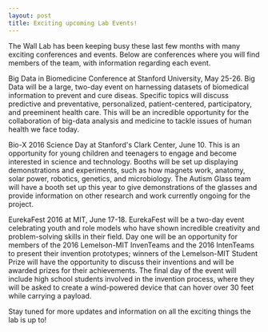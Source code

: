 ```yaml
---
layout: post
title: Exciting upcoming Lab Events!
---
```

The Wall Lab has been keeping busy these last few months with many exciting conferences and events. Below are conferences where you will find members of the team, with information regarding each event.

Big Data in Biomedicine Conference at Stanford University, May 25-26. 
Big Data will be a large, two-day event on harnessing datasets of biomedical information to prevent and cure diseas. Specific topics will discuss predictive and preventative, personalized, patient-centered, participatory, and preeminent health care. This will be an incredible opportunity for the collaboration of big-data analysis and medicine to tackle issues of human health we face today. 


Bio-X 2016 Science Day at Stanford's Clark Center, June 10. 
This is an opportunity for young children and teenagers to engage and become interested in science and technology. Booths will be set up displaying demonstrations and experiments, such as how magnets work, anatomy, solar power, robotics, genetics, and microbiology. The Autism Glass team will have a booth set up this year to give demonstrations of the glasses and provide information on other research and work currently ongoing for the project. 


EurekaFest 2016 at MIT, June 17-18. EurekaFest will be a two-day event celebrating youth and role models who have shown incredible creativity and problem-solving skills in their field. Day one will be an opportunity for members of the 2016 Lemelson-MIT InvenTeams and the 2016 IntenTeams to present their invention prototypes; winners of the Lemelson-MIT Student Prize will have the opportunity to discuss their inventions and will be awarded prizes for their achievements. The final day of the event will include high school students involved in the invention process, where they will be asked to create a wind-powered device that can hover over 30 feet while carrying a payload. 


Stay tuned for more updates and information on all the exciting things the lab is up to!
